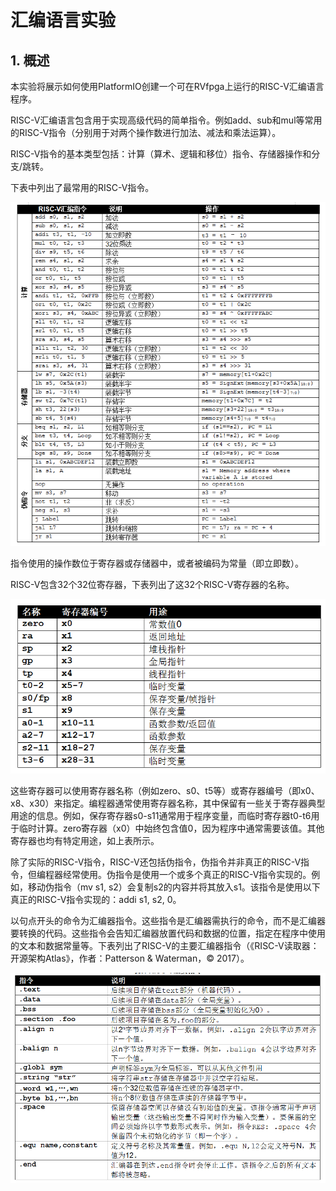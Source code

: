# 汇编语言实验

## 1. 概述
本实验将展示如何使用PlatformIO创建一个可在RVfpga上运行的RISC-V汇编语言程序。

RISC-V汇编语言包含用于实现高级代码的简单指令。例如add、sub和mul等常用的RISC-V指令（分别用于对两个操作数进行加法、减法和乘法运算）。

RISC-V指令的基本类型包括：计算（算术、逻辑和移位）指令、存储器操作和分支/跳转。

下表中列出了最常用的RISC-V指令。

![常用的RISC-V汇编指令](image_2022010701.png)

指令使用的操作数位于寄存器或存储器中，或者被编码为常量（即立即数）。

RISC-V包含32个32位寄存器，下表列出了这32个RISC-V寄存器的名称。

![RISC-V寄存器](image_2022010702.png)

这些寄存器可以使用寄存器名称（例如zero、s0、t5等）或寄存器编号（即x0、x8、x30）来指定。编程器通常使用寄存器名称，其中保留有一些关于寄存器典型用途的信息。例如，保存寄存器s0-s11通常用于程序变量，而临时寄存器t0-t6用于临时计算。zero寄存器（x0）中始终包含值0，因为程序中通常需要该值。其他寄存器也均有特定用途，如上表所示。

除了实际的RISC-V指令，RISC-V还包括伪指令，伪指令并非真正的RISC-V指令，但编程器经常使用。伪指令是使用一个或多个真正的RISC-V指令实现的。例如，移动伪指令（mv s1, s2）会复制s2的内容并将其放入s1。该指令是使用以下真正的RISC-V指令实现的：addi s1, s2, 0。

以句点开头的命令为汇编器指令。这些指令是汇编器需执行的命令，而不是汇编器要转换的代码。这些指令会告知汇编器放置代码和数据的位置，指定在程序中使用的文本和数据常量等。下表列出了RISC-V的主要汇编器指令（《RISC-V读取器：开源架构Atlas》，作者：Patterson & Waterman，© 2017）。

![RISC-V主要指令](image_2022010703.png)




